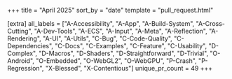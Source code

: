 +++
title = "April 2025"
sort_by = "date"
template = "pull_request.html"

[extra]
all_labels = ["A-Accessibility", "A-App", "A-Build-System", "A-Cross-Cutting", "A-Dev-Tools", "A-ECS", "A-Input", "A-Meta", "A-Reflection", "A-Rendering", "A-UI", "A-Utils", "C-Bug", "C-Code-Quality", "C-Dependencies", "C-Docs", "C-Examples", "C-Feature", "C-Usability", "D-Complex", "D-Macros", "D-Shaders", "D-Straightforward", "D-Trivial", "O-Android", "O-Embedded", "O-WebGL2", "O-WebGPU", "P-Crash", "P-Regression", "X-Blessed", "X-Contentious"]
unique_pr_count = 49
+++
